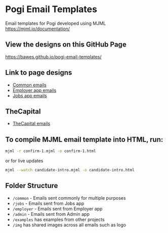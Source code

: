 # Pogi Email Templates

Email templates for Pogi developed using MJML
https://mjml.io/documentation/

## View the designs on this GitHub Page
https://bawes.github.io/pogi-email-templates/

## Link to page designs

* [Common emails](./common/README.md)
* [Employer app emails](./employer/README.md)
* [Jobs app emails](./jobs/README.md)

## TheCapital
* [TheCapital emails](./thecapital/README.md)

## To compile MJML email template into HTML, run:

```bash
mjml -r confirm-1.mjml -o confirm-1.html
```

or for live updates

```bash
mjml --watch candidate-intro.mjml -o candidate-intro.html
```

## Folder Structure

* `/common` - Emails sent commonly for multiple purposes
* `/jobs` - Emails sent from Jobs app
* `/employer` - Emails sent from Employer app
* `/admin` - Emails sent from Admin app
* `/examples` has examples from other projects
* `/img` has shared images across all emails such as logo
